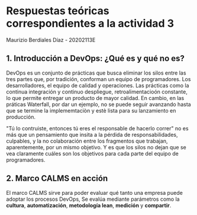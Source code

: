 # Respuestas teóricas correspondientes a la actividad 3
Maurizio Berdiales Díaz - 20202113E

## 1. Introducción a DevOps: ¿Qué es y qué no es?

DevOps es un conjunto de prácticas que busca eliminar los silos entre las tres partes que, por tradición, conforman un equipo de programadores. Los desarrolladores, el equipo de calidad y operaciones. Las prácticas como la continua integración y continuo despliegue, retroalimentacioón constante, lo que permite entregar un producto de mayor calidad. En cambio, en las práticas Waterfall, por dar un ejemplo, no se puede seguir avanzando hasta que se termine la implememtaciòn y estè lista para su lanzamiento en producción.

"Tú lo contruiste, entonces tú eres el responsable de hacerlo correr" no es más que un pensamiento que insita a la pérdida de responsabilidades, culpables, y la no colaboración entre los fragmentos que trabajan, aparentemente, por un mismo objetivo. Y es que los silos no dejan que se vea claramente cuáles son los objetivos para cada parte del equipo de programadores.

## 2. Marco CALMS en acción

El marco CALMS sirve para poder evaluar qué tanto una empresa puede adoptar los procesos DevOps, Se evalúa mediante parámetros como la **cultura**, **automatización**, **metodología lean**, **medición** y **compartir**.